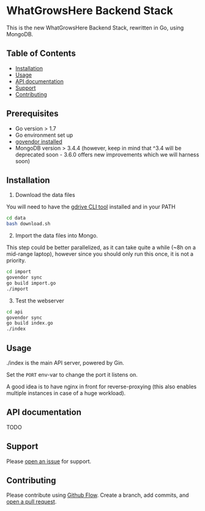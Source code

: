 # WhatGrowsHere Backend Stack

This is the new WhatGrowsHere Backend Stack, rewritten in Go, using MongoDB.

## Table of Contents

- [Installation](#installation)
- [Usage](#usage)
- [API documentation](#api-documentation)
- [Support](#support)
- [Contributing](#contributing)

## Prerequisites

- Go version > 1.7
- Go environment set up
- [govendor installed](https://github.com/kardianos/govendor)
- MongoDB version > 3.4.4 (however, keep in mind that ^3.4 will be deprecated soon - 3.6.0 offers new improvements which we will harness soon)

## Installation

1. Download the data files

You will need to have the [gdrive CLI tool](https://github.com/prasmussen/gdrive) installed and in your PATH

```sh
cd data
bash download.sh
```

2. Import the data files into Mongo.

This step could be better parallelized, as it can take quite a while (~8h on a mid-range laptop), however since you should only run this once, it is not a priority.

```sh
cd import
govendor sync
go build import.go
./import
```

3. Test the webserver
```sh
cd api
govendor sync
go build index.go
./index
```

## Usage

./index is the main API server, powered by Gin.

Set the `PORT` env-var to change the port it listens on.

A good idea is to have nginx in front for reverse-proxying (this also enables multiple instances in case of a huge workload).


## API documentation

TODO

## Support

Please [open an issue](https://github.com/growingdatafoundation/wgh-backend/issues/new) for support.

## Contributing

Please contribute using [Github Flow](https://guides.github.com/introduction/flow/). Create a branch, add commits, and [open a pull request](https://github.com/growingdatafoundation/wgh-backend/compare).
